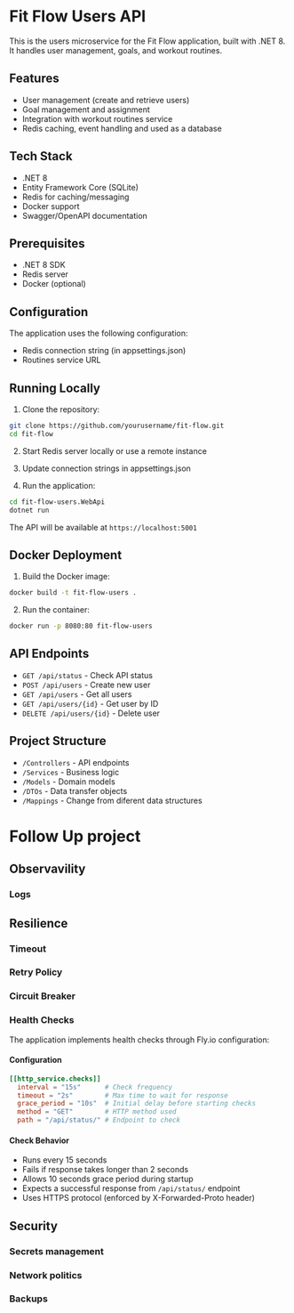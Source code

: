 # Fit Flow Users API

This is the users microservice for the Fit Flow application, built with .NET 8. It handles user management, goals, and workout routines.

## Features

- User management (create and retrieve users)
- Goal management and assignment
- Integration with workout routines service
- Redis caching, event handling and used as a database

## Tech Stack

- .NET 8
- Entity Framework Core (SQLite)
- Redis for caching/messaging
- Docker support
- Swagger/OpenAPI documentation

## Prerequisites

- .NET 8 SDK
- Redis server
- Docker (optional)

## Configuration

The application uses the following configuration:

- Redis connection string (in appsettings.json)
- Routines service URL

## Running Locally

1. Clone the repository:
```sh
git clone https://github.com/yourusername/fit-flow.git
cd fit-flow
```

2. Start Redis server locally or use a remote instance

3. Update connection strings in appsettings.json

4. Run the application:
```sh
cd fit-flow-users.WebApi
dotnet run
```

The API will be available at `https://localhost:5001`

## Docker Deployment

1. Build the Docker image:
```sh
docker build -t fit-flow-users .
```

2. Run the container:
```sh
docker run -p 8080:80 fit-flow-users
```

## API Endpoints

- `GET /api/status` - Check API status
- `POST /api/users` - Create new user
- `GET /api/users` - Get all users
- `GET /api/users/{id}` - Get user by ID
- `DELETE /api/users/{id}` - Delete user

## Project Structure

- `/Controllers` - API endpoints
- `/Services` - Business logic
- `/Models` - Domain models
- `/DTOs` - Data transfer objects
- `/Mappings` - Change from diferent data structures

# Follow Up project 
## Observavility
### Logs

## Resilience
### Timeout
### Retry Policy
### Circuit Breaker

### Health Checks
The application implements health checks through Fly.io configuration:

#### Configuration
```toml
[[http_service.checks]]
  interval = "15s"      # Check frequency
  timeout = "2s"        # Max time to wait for response
  grace_period = "10s"  # Initial delay before starting checks
  method = "GET"        # HTTP method used
  path = "/api/status/" # Endpoint to check
```

#### Check Behavior
- Runs every 15 seconds
- Fails if response takes longer than 2 seconds
- Allows 10 seconds grace period during startup
- Expects a successful response from `/api/status/` endpoint
- Uses HTTPS protocol (enforced by X-Forwarded-Proto header)

## Security

### Secrets management
### Network politics
### Backups
